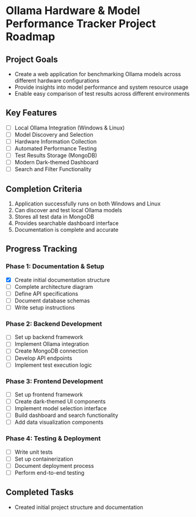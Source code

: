 # Ollama Hardware & Model Performance Tracker Project Roadmap

## Project Goals
- Create a web application for benchmarking Ollama models across different hardware configurations
- Provide insights into model performance and system resource usage
- Enable easy comparison of test results across different environments

## Key Features
- [ ] Local Ollama Integration (Windows & Linux)
- [ ] Model Discovery and Selection
- [ ] Hardware Information Collection
- [ ] Automated Performance Testing
- [ ] Test Results Storage (MongoDB)
- [ ] Modern Dark-themed Dashboard
- [ ] Search and Filter Functionality

## Completion Criteria
1. Application successfully runs on both Windows and Linux
2. Can discover and test local Ollama models
3. Stores all test data in MongoDB
4. Provides searchable dashboard interface
5. Documentation is complete and accurate

## Progress Tracking

### Phase 1: Documentation & Setup
- [x] Create initial documentation structure
- [ ] Complete architecture diagram
- [ ] Define API specifications
- [ ] Document database schemas
- [ ] Write setup instructions

### Phase 2: Backend Development
- [ ] Set up backend framework
- [ ] Implement Ollama integration
- [ ] Create MongoDB connection
- [ ] Develop API endpoints
- [ ] Implement test execution logic

### Phase 3: Frontend Development
- [ ] Set up frontend framework
- [ ] Create dark-themed UI components
- [ ] Implement model selection interface
- [ ] Build dashboard and search functionality
- [ ] Add data visualization components

### Phase 4: Testing & Deployment
- [ ] Write unit tests
- [ ] Set up containerization
- [ ] Document deployment process
- [ ] Perform end-to-end testing

## Completed Tasks
- Created initial project structure and documentation
